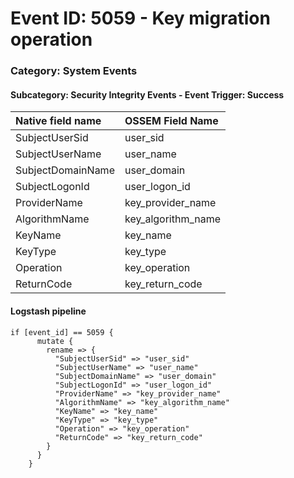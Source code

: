 # Event ID: 5059 - Key migration operation
### Category: System Events
#### Subcategory: Security Integrity Events - Event Trigger: Success

|Native field name            |OSSEM Field Name                   |
|:----------------------------|:----------------------------------|
| SubjectUserSid              | user_sid                          |
| SubjectUserName             | user_name                         |
| SubjectDomainName           | user_domain                       |
| SubjectLogonId              | user_logon_id                     |
| ProviderName                | key_provider_name                 |  
| AlgorithmName               | key_algorithm_name                |
| KeyName                     | key_name                          |
| KeyType                     | key_type                          |
| Operation                   | key_operation                     |
| ReturnCode                  | key_return_code                   |


#### Logstash pipeline

```
if [event_id] == 5059 {
      mutate {
        rename => {
          "SubjectUserSid" => "user_sid"
          "SubjectUserName" => "user_name"
          "SubjectDomainName" => "user_domain"
          "SubjectLogonId" => "user_logon_id"
          "ProviderName" => "key_provider_name" 
          "AlgorithmName" => "key_algorithm_name"
          "KeyName" => "key_name"
          "KeyType" => "key_type"
          "Operation" => "key_operation"
          "ReturnCode" => "key_return_code"
        }
      }
    }
```